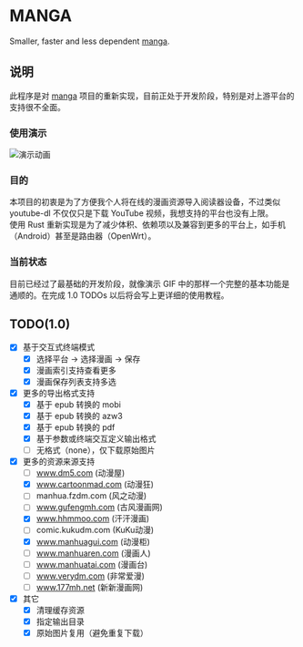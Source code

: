 # MANGA

Smaller, faster and less dependent [manga](https://github.com/Hentioe/manga).

## 说明

此程序是对 [manga](https://github.com/Hentioe/manga) 项目的重新实现，目前正处于开发阶段，特别是对上游平台的支持很不全面。

### 使用演示

![演示动画](https://raw.githubusercontent.com/Hentioe/manga-rs/master/.github/manga.gif)

### 目的

本项目的初衷是为了方便我个人将在线的漫画资源导入阅读器设备，不过类似 youtube-dl 不仅仅只是下载 YouTube 视频，我想支持的平台也没有上限。  
使用 Rust 重新实现是为了减少体积、依赖项以及兼容到更多的平台上，如手机（Android）甚至是路由器（OpenWrt）。

### 当前状态

目前已经过了最基础的开发阶段，就像演示 GIF 中的那样一个完整的基本功能是通顺的。在完成 1.0 TODOs 以后将会写上更详细的使用教程。

## TODO(1.0)

- [x] 基于交互式终端模式
  - [x] 选择平台 -> 选择漫画 -> 保存
  - [x] 漫画索引支持查看更多
  - [x] 漫画保存列表支持多选
- [x] 更多的导出格式支持
  - [x] 基于 epub 转换的 mobi
  - [x] 基于 epub 转换的 azw3
  - [x] 基于 epub 转换的 pdf
  - [x] 基于参数或终端交互定义输出格式
  - [ ] 无格式（none），仅下载原始图片
- [x] 更多的资源来源支持
  - [ ] www.dm5.com (动漫屋)
  - [x] www.cartoonmad.com (动漫狂)
  - [ ] manhua.fzdm.com (风之动漫)
  - [ ] www.gufengmh.com (古风漫画网)
  - [x] www.hhmmoo.com (汗汗漫画)
  - [ ] comic.kukudm.com (KuKu动漫)
  - [x] www.manhuagui.com (动漫柜)
  - [ ] www.manhuaren.com (漫画人)
  - [ ] www.manhuatai.com (漫画台)
  - [ ] www.verydm.com (非常爱漫)
  - [ ] www.177mh.net (新新漫画网)
- [x] 其它
  - [x] 清理缓存资源
  - [x] 指定输出目录
  - [x] 原始图片复用（避免重复下载）